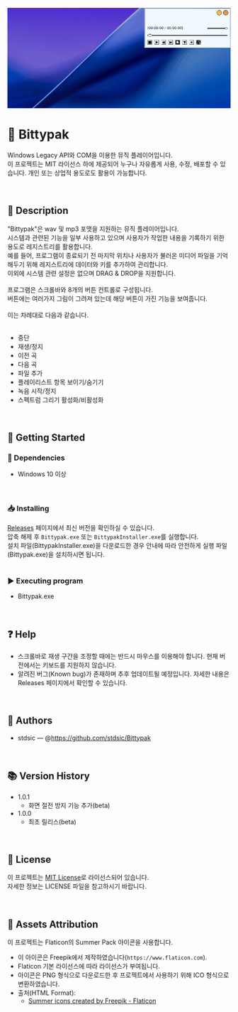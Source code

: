 ![Bittypak 실행 화면](./Images/Bittypak-demo.gif)
# 📌 Bittypak<br>
Windows Legacy API와 COM을 이용한 뮤직 플레이어입니다.<br>
이 프로젝트는 MIT 라이선스 하에 제공되어 누구나 자유롭게 사용, 수정, 배포할 수 있습니다. 개인 또는 상업적 용도로도 활용이 가능합니다.<br>
<br><br>
## 📝 Description<br>
"Bittypak"은 wav 및 mp3 포맷을 지원하는 뮤직 플레이어입니다.<br>
시스템과 관련된 기능을 일부 사용하고 있으며 사용자가 작업한 내용을 기록하기 위한 용도로 레지스트리를 활용합니다.<br>
예를 들어, 프로그램이 종료되기 전 마지막 위치나 사용자가 불러온 미디어 파일을 기억해두기 위해 레지스트리에 데이터와 키를 추가하여 관리합니다.<br>
이외에 시스템 관련 설정은 없으며 DRAG & DROP을 지원합니다.<br>
<br>
프로그램은 스크롤바와 8개의 버튼 컨트롤로 구성됩니다.<br>
버튼에는 여러가지 그림이 그려져 있는데 해당 버튼이 가진 기능을 보여줍니다.<br>
<br>
이는 차례대로 다음과 같습니다.<br>
<br>
- 중단<br>
- 재생/정지<br>
- 이전 곡<br>
- 다음 곡<br>
- 파일 추가<br>
- 플레이리스트 항목 보이기/숨기기<br>
- 녹음 시작/정지<br>
- 스펙트럼 그리기 활성화/비활성화<br>
<br><br>
## 🚀 Getting Started<br>
### 🔧 Dependencies<br>
- Windows 10 이상<br>
<br><br>
### 📥 Installing<br>
[Releases](https://github.com/stdsic/Bittypak/releases) 페이지에서 최신 버전을 확인하실 수 있습니다.<br>
압축 해제 후 `Bittypak.exe` 또는 `BittypakInstaller.exe`를 실행합니다.<br>
설치 파일(BittypakInstaller.exe)을 다운로드한 경우 안내에 따라 안전하게 실행 파일(Bittypak.exe)을 설치하시면 됩니다.<br>
<br>
### ▶️ Executing program<br>
- Bittypak.exe<br>
<br><br>
## ❓ Help<br>
- 스크롤바로 재생 구간을 조정할 때에는 반드시 마우스를 이용해야 합니다. 현재 버전에서는 키보드를 지원하지 않습니다.<br>
- 알려진 버그(Known bug)가 존재하며 추후 업데이트될 예정입니다. 자세한 내용은 Releases 페이지에서 확인할 수 있습니다.<br>
<br><br>
## 👤 Authors<br>
- stdsic — @https://github.com/stdsic/Bittypak<br>
<br><br>
## 📚 Version History<br>
- 1.0.1<br>
  - 화면 절전 방지 기능 추가(beta)<br>
- 1.0.0<br>
  - 최초 릴리스(beta)<br>
<br><br>
## 🧾 License<br>
이 프로젝트는 [MIT License](LICENSE)로 라이선스되어 있습니다.<br>
자세한 정보는 LICENSE 파일을 참고하시기 바랍니다.<br>
<br><br>
## 📄 Assets Attribution<br>
이 프로젝트는 Flaticon의 Summer Pack 아이콘을 사용합니다.<br>
- 이 아이콘은 Freepik에서 제작하였습니다(`https://www.flaticon.com`).<br>
- Flaticon 기본 라이선스에 따라 라이선스가 부여됩니다.<br>
- 아이콘은 PNG 형식으로 다운로드한 후 프로젝트에서 사용하기 위해 ICO 형식으로 변환하였습니다.<br>
- 출처(HTML Format):<br>
  - <a href="https://www.flaticon.com/kr/free-icons/summer" title="summer icons">Summer icons created by Freepik - Flaticon</a>
